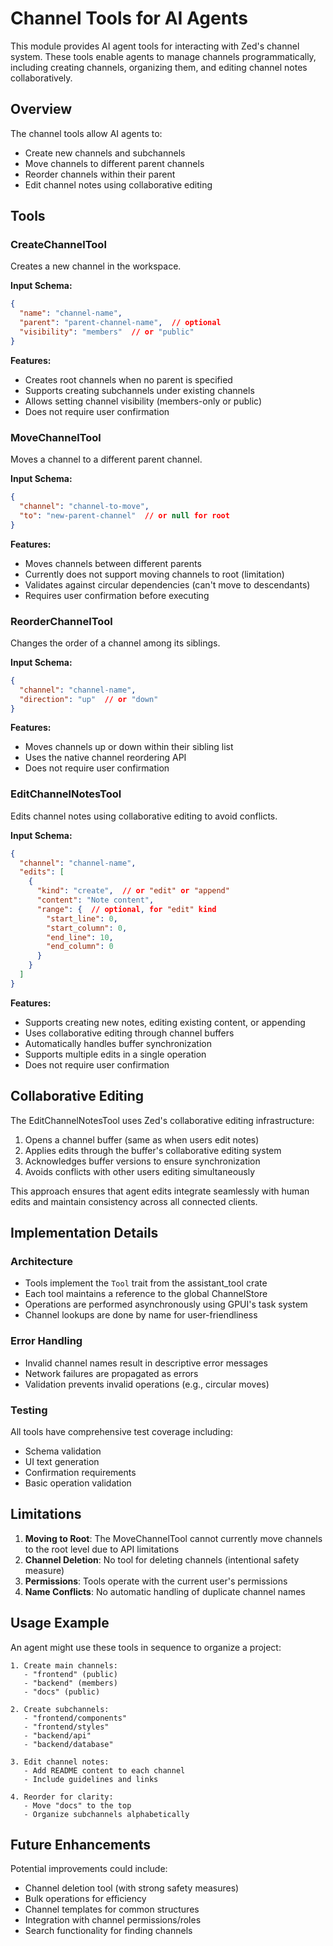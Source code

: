 # Channel Tools for AI Agents

This module provides AI agent tools for interacting with Zed's channel system. These tools enable agents to manage channels programmatically, including creating channels, organizing them, and editing channel notes collaboratively.

## Overview

The channel tools allow AI agents to:
- Create new channels and subchannels
- Move channels to different parent channels
- Reorder channels within their parent
- Edit channel notes using collaborative editing

## Tools

### CreateChannelTool

Creates a new channel in the workspace.

**Input Schema:**
```json
{
  "name": "channel-name",
  "parent": "parent-channel-name",  // optional
  "visibility": "members"  // or "public"
}
```

**Features:**
- Creates root channels when no parent is specified
- Supports creating subchannels under existing channels
- Allows setting channel visibility (members-only or public)
- Does not require user confirmation

### MoveChannelTool

Moves a channel to a different parent channel.

**Input Schema:**
```json
{
  "channel": "channel-to-move",
  "to": "new-parent-channel"  // or null for root
}
```

**Features:**
- Moves channels between different parents
- Currently does not support moving channels to root (limitation)
- Validates against circular dependencies (can't move to descendants)
- Requires user confirmation before executing

### ReorderChannelTool

Changes the order of a channel among its siblings.

**Input Schema:**
```json
{
  "channel": "channel-name",
  "direction": "up"  // or "down"
}
```

**Features:**
- Moves channels up or down within their sibling list
- Uses the native channel reordering API
- Does not require user confirmation

### EditChannelNotesTool

Edits channel notes using collaborative editing to avoid conflicts.

**Input Schema:**
```json
{
  "channel": "channel-name",
  "edits": [
    {
      "kind": "create",  // or "edit" or "append"
      "content": "Note content",
      "range": {  // optional, for "edit" kind
        "start_line": 0,
        "start_column": 0,
        "end_line": 10,
        "end_column": 0
      }
    }
  ]
}
```

**Features:**
- Supports creating new notes, editing existing content, or appending
- Uses collaborative editing through channel buffers
- Automatically handles buffer synchronization
- Supports multiple edits in a single operation
- Does not require user confirmation

## Collaborative Editing

The EditChannelNotesTool uses Zed's collaborative editing infrastructure:

1. Opens a channel buffer (same as when users edit notes)
2. Applies edits through the buffer's collaborative editing system
3. Acknowledges buffer versions to ensure synchronization
4. Avoids conflicts with other users editing simultaneously

This approach ensures that agent edits integrate seamlessly with human edits and maintain consistency across all connected clients.

## Implementation Details

### Architecture
- Tools implement the `Tool` trait from the assistant_tool crate
- Each tool maintains a reference to the global ChannelStore
- Operations are performed asynchronously using GPUI's task system
- Channel lookups are done by name for user-friendliness

### Error Handling
- Invalid channel names result in descriptive error messages
- Network failures are propagated as errors
- Validation prevents invalid operations (e.g., circular moves)

### Testing
All tools have comprehensive test coverage including:
- Schema validation
- UI text generation
- Confirmation requirements
- Basic operation validation

## Limitations

1. **Moving to Root**: The MoveChannelTool cannot currently move channels to the root level due to API limitations
2. **Channel Deletion**: No tool for deleting channels (intentional safety measure)
3. **Permissions**: Tools operate with the current user's permissions
4. **Name Conflicts**: No automatic handling of duplicate channel names

## Usage Example

An agent might use these tools in sequence to organize a project:

```
1. Create main channels:
   - "frontend" (public)
   - "backend" (members)
   - "docs" (public)

2. Create subchannels:
   - "frontend/components"
   - "frontend/styles"
   - "backend/api"
   - "backend/database"

3. Edit channel notes:
   - Add README content to each channel
   - Include guidelines and links

4. Reorder for clarity:
   - Move "docs" to the top
   - Organize subchannels alphabetically
```

## Future Enhancements

Potential improvements could include:
- Channel deletion tool (with strong safety measures)
- Bulk operations for efficiency
- Channel templates for common structures
- Integration with channel permissions/roles
- Search functionality for finding channels